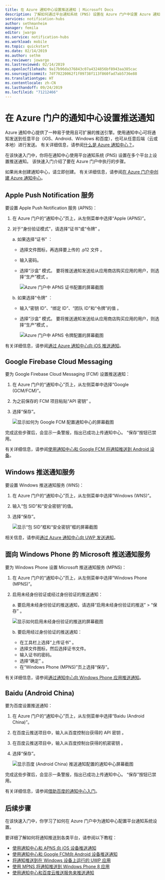 ```yaml
---
title: 在 Azure 通知中心设置推送通知 | Microsoft Docs
description: 了解如何通过平台通知系统 (PNS) 设置在 Azure 门户中设置 Azure 通知中心。
services: notification-hubs
author: sethmanheim
manager: femila
editor: jwargo
ms.service: notification-hubs
ms.workload: mobile
ms.topic: quickstart
ms.date: 02/14/2019
ms.author: sethm
ms.reviewer: jowargo
ms.lastreviewed: 02/14/2019
ms.openlocfilehash: 9a17b96da376843c07a4324856bf8943aa385cac
ms.sourcegitcommit: 7df70220062f1f09738f113f860fad7ab5736e88
ms.translationtype: HT
ms.contentlocale: zh-CN
ms.lasthandoff: 09/24/2019
ms.locfileid: "71212466"
---
```

# <a name="set-up-push-notifications-in-a-notification-hub-in-the-azure-portal"></a>在 Azure 门户的通知中心设置推送通知

Azure 通知中心提供了一种易于使用且可扩展的推送引擎。使用通知中心可将通知发送到任意平台（iOS、Android、Windows 和百度），也可从任意后端（云或本地）进行发送。 有关详细信息，请参阅[什么是 Azure 通知中心？](notification-hubs-push-notification-overview.md)。

在该快速入门中，你将在通知中心使用平台通知系统 (PNS) 设置在多个平台上设置推送通知。 该快速入门介绍了要在 Azure 门户中执行的步骤。

如果尚未创建通知中心，请立即创建。 有关详细信息，请参阅[在 Azure 门户中创建 Azure 通知中心](create-notification-hub-portal.md)。 

## <a name="apple-push-notification-service"></a>Apple Push Notification 服务

要设置 Apple Push Notification 服务 (APNS)：

1. 在 Azure 门户的“通知中心”页上，从左侧菜单中选择“Apple (APNS)”。  

1. 对于“身份验证模式”，请选择“证书”或“令牌”    。

   a. 如果选择“证书”  ：
   * 选择文件图标，再选择要上传的 .p12 文件  。
   * 输入密码。
   * 选择“沙盒”  模式。 要将推送通知发送给从应用商店购买应用的用户，则选择“生产”模式  。

     ![Azure 门户中 APNS 证书配置的屏幕截图](./media/notification-hubs-ios-get-started/notification-hubs-apple-config-cert.png)

   b. 如果选择“令牌”  ：

   * 输入“密钥 ID”、“绑定 ID”、“团队 ID”和“令牌”的值     。
   * 选择“沙盒”  模式。 要将推送通知发送给从应用商店购买应用的用户，则选择“生产”模式  。

     ![Azure 门户中 APNS 令牌配置的屏幕截图](./media/notification-hubs-ios-get-started/notification-hubs-apple-config-token.png)

有关详细信息，请参阅[通过 Azure 通知中心向 iOS 推送通知](notification-hubs-ios-apple-push-notification-apns-get-started.md)。

## <a name="google-firebase-cloud-messaging"></a>Google Firebase Cloud Messaging

要为 Google Firebase Cloud Messaging (FCM) 设置推送通知：

1. 在 Azure 门户的“通知中心”页上，从左侧菜单中选择“Google (GCM/FCM)”。   
2. 为之前保存的 FCM 项目粘贴“API 密钥”  。 
3. 选择“保存”。  

   ![显示如何为 Google FCM 配置通知中心的屏幕截图](./media/notification-hubs-android-push-notification-google-fcm-get-started/fcm-server-key.png)

完成这些步骤后，会显示一条警报，指出已成功上传通知中心。 “保存”按钮已禁用。  

有关详细信息，请参阅[使用通知中心和 Google FCM 将通知推送到 Android 设备](notification-hubs-android-push-notification-google-fcm-get-started.md)。

## <a name="windows-push-notification-service"></a>Windows 推送通知服务

要设置 Windows 推送通知服务 (WNS)：

1. 在 Azure 门户的“通知中心”页上，从左侧菜单中选择“Windows (WNS)”。  
2. 输入“包 SID”和“安全密钥”的值。  
3. 选择“保存”。 

   ![显示“包 SID”框和“安全密钥”框的屏幕截图](./media/notification-hubs-windows-store-dotnet-get-started/notification-hub-configure-wns.png)

相关信息，请参阅[通过 Azure 通知中心向 UWP 发送通知](notification-hubs-windows-store-dotnet-get-started-wns-push-notification.md)。

## <a name="microsoft-push-notification-service-for-windows-phone"></a>面向 Windows Phone 的 Microsoft 推送通知服务

要为 Windows Phone 设置 Microsoft 推送通知服务 (MPNS)： 

1. 在 Azure 门户的“通知中心”页上，从左侧菜单中选择“Windows Phone (MPNS)”。  
1. 启用未经身份验证或经过身份验证的推送通知：

   a. 要启用未经身份验证的推送通知，请选择“启用未经身份验证的推送” > “保存”   。

      ![显示如何启用未经身份验证的推送的屏幕截图](./media/notification-hubs-windows-phone-get-started/azure-portal-unauth.png)

   b. 要启用经过身份验证的推送通知：
      * 在工具栏上选择“上传证书”  。
      * 选择文件图标，然后选择证书文件。
      * 输入证书的密码。
      * 选择“确定”  。
      * 在“Windows Phone (MPNS)”页上选择“保存”。  

有关详细信息，请参阅[通过通知中心向 Windows Phone 应用推送通知](notification-hubs-windows-mobile-push-notifications-mpns.md)。
      

## <a name="baidu-android-china"></a>Baidu (Android China)

要为百度设置推送通知：

1. 在 Azure 门户的“通知中心”页上，从左侧菜单中选择“Baidu (Android China)”。   
2. 在百度云推送项目中，输入从百度控制台获得的 API 密钥  。 
3. 在百度云推送项目中，输入从百度控制台获得的机密密钥  。 
4. 选择“保存”。  

    ![显示百度 (Android China) 推送通知配置的通知中心屏幕截图](./media/notification-hubs-baidu-get-started/AzureNotificationServicesBaidu.png)

完成这些步骤后，会显示一条警报，指出已成功上传通知中心。 “保存”按钮已禁用。  

有关详细信息，请参阅[借助百度的通知中心入门](notification-hubs-baidu-china-android-notifications-get-started.md)。

## <a name="next-steps"></a>后续步骤
在该快速入门中，你学习了如何在 Azure 门户中为通知中心配置平台通知系统设置。 

要详细了解如何将通知推送到各类平台，请参阅以下教程：

- [使用通知中心和 APNS 向 iOS 设备推送通知](notification-hubs-ios-apple-push-notification-apns-get-started.md)
- [使用通知中心和 Google FCM向 Android 设备推送通知](notification-hubs-android-push-notification-google-fcm-get-started.md)
- [将通知推送到在 Windows 设备上运行的 UWP 应用](notification-hubs-windows-store-dotnet-get-started-wns-push-notification.md)
- [使用 MPNS 将通知推送到 Windows Phone 8 应用](notification-hubs-windows-mobile-push-notifications-mpns.md)
- [使用通知中心和百度云推送服务来推送通知](notification-hubs-baidu-china-android-notifications-get-started.md)
